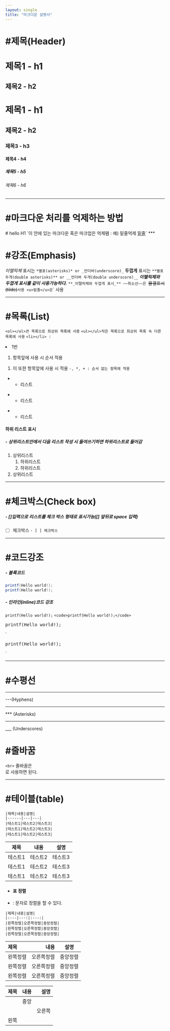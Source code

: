 ```yaml
---
layout: single
title: "마크다운 설명서"
---
```


#제목(Header)
======
제목1 - h1
================

제목2 - h2
----------------------

# 제목1 - h1
## 제목2 - h2
### 제목3 - h3
#### 제목4 - h4
##### 제목5 - h5
###### 제목6 - h6
-------


#마크다운 처리를 억제하는 방법
======
<MTMarkdownOptions output = 'raw'>
# hello H1
</MTMarkdownOptions>
`이 안에 있는 마크다운 혹은 마크업은 억제됌 : 예) 밑줄억제 <u>밑줄</u>`
***


#강조(Emphasis)
===============
*이텔릭체* 표시는 `*별표(asterisks)* or _언더바(underscore)_`
**두껍게** 표시는 `**별표 두개(double asterisks)** or __언더바 두개(double underscore)__`
**_이텔릭체와 두껍게 표시를 같이 사용가능하다._** `**_이텔릭체와 두껍게 표시_**
~~취소선~~은 `~~물결표시(tilde)~~` 사용
<u>밑줄</u>은 `<u></u>` 사용
***


#목록(List)
=====
`<ol></ol>큰 목록으로 최상위 목록에 사용`
`<ul></ul>작은 목록으로 최상위 목록 속 다른 목록에 사용`
`<li></li> : ` <li>1번</li>
1. 항목앞에 사용 시 순서 적용
1) 이 또한 항목앞에 사용 시 적용
`-, *, + : 순서 없는 항목에 적용` 
- - 리스트
* * 리스트
+ + 리스트

#### 하위 리스트 표시
##### - 상위리스트안에서 다음 리스트 작성 시 들여쓰기하면 하위리스트로 들어감
1. 상위리스트
	1. 하위리스트
	2. 하위리스트
2. 상위리스트
***


#체크박스(Check box)
=====
##### - []입력으로 리스트를 체크 박스 형태로 표시가능([] 앞뒤로 space 입력)

- [ ] 체크박스
`- [ ] 체크박스`
 ***


#코드강조 
====
##### - 블록코드 
```C#
printf(Hello world!);
printf(Hello world!);
```
##### - 인라인(inline)코드 강조
<code>printf(Hello world!);</code> `<code>printf(Hello world!);</code>`
<pre>printf(Hello world!);</pre> `<pre>printf(Hello world!);</pre>`
***



#수평선 
====
---
---(Hyphens)

***
*** (Asterisks)

___
___ (Underscores)



#줄바꿈
===
`<br>`
줄바꿈은 <br>로 사용하면 된다.
***



#테이블(table)
===
```
|제목|내용|설명|
|------|---|---|
|테스트1|테스트2|테스트3|
|테스트1|테스트2|테스트3|
|테스트1|테스트2|테스트3|
```
|제목|내용|설명|
|------|---|---|
|테스트1|테스트2|테스트3|
|테스트1|테스트2|테스트3|
|테스트1|테스트2|테스트3|

- #### **표 정렬**
-  : 문자로 정렬을 할 수 있다.
```
|제목|내용|설명|
|:---|---:|:---:|
|왼쪽정렬|오른쪽정렬|중앙정렬|
|왼쪽정렬|오른쪽정렬|중앙정렬|
|왼쪽정렬|오른쪽정렬|중앙정렬|
```
|제목|내용|설명|
|:---|---:|:---:|
|왼쪽정렬|오른쪽정렬|중앙정렬|
|왼쪽정렬|오른쪽정렬|중앙정렬|
|왼쪽정렬|오른쪽정렬|중앙정렬|


|제목|내용|설명|
|:---|:---:|---:|
||중앙||
|||오른쪽|
|왼쪽||
